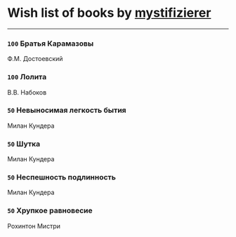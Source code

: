 # Wish list of books by [mystifizierer](https://plus.google.com/u/0/102801145163683583073/)
---

### `100` Братья Карамазовы
Ф.М. Достоевский

### `100` Лолита
В.В. Набоков

### `50` Невыносимая легкость бытия
Милан Кундера

### `50` Шутка
Милан Кундера

### `50` Неспешность подлинность
Милан Кундера

### `50` Хрупкое равновесие
Рохинтон Мистри

